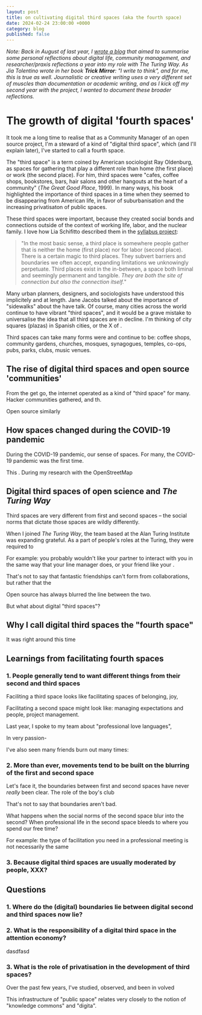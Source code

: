 ```yaml
---
layout: post
title: on cultivating digital third spaces (aka the fourth space)
date: 2024-02-24 23:00:00 +0000
category: blog
published: false
---
```


_Note: Back in August of last year, I [wrote a blog]() that aimed to summarise some personal reflections about digital life, community management, and researcher/praxis reflections a year into my role with The Turing Way. As Jia Tolentino wrote in her book **Trick Mirror**: "I write to think", and for me, this is true as well. Journalistic or creative writing uses a very different set of muscles than documentation or academic writing, and as I kick off my second year with the project, I wanted to document these broader reflections._

# The growth of digital 'fourth spaces'

It took me a long time to realise that as a Community Manager of an open source project, I'm a steward of a kind of "digital third space", which (and I'll explain later), I've started to call a fourth space. 

The "third space" is a term coined by American sociologist Ray Oldenburg, as spaces for gathering that play a different role than home (the first place) or work (the second place). For him, third spaces were "cafes, coffee shops, bookstores, bars, hair salons and other hangouts at the heart of a community" (_The Great Good Place_, 1999). In many ways, his book highlighted the importance of third spaces in a time when they seemed to be disappearing from American life, in favor of suburbanisation and the increasing privatisaton of public spaces.

These third spaces were important, because they created social bonds and connections outside of the context of working life, labor, and the nuclear family. I love how Lia Schifitto described them in the [syllabus project](https://syllabusproject.org/third-places/): 
> "In the most basic sense, a third place is somewhere people gather that is neither the home (first place) nor for labor (second place). There is a certain magic to third places. They subvert barriers and boundaries we often accept, expanding limitations we unknowingly perpetuate. Third places exist in the in-between, a space both liminal and seemingly permanent and tangible. _They are both the site of connection but also the connection itself._"

Many urban planners, designers, and sociologists have understood this implicitely and at length. Jane Jacobs talked about the importance of "sidewalks" about the  have talk. Of course, many cities across the world continue to have vibrant "third spaces", and it would be a grave mistake to universalise the idea that all third spaces are in decline. I'm thinking of city squares (plazas) in Spanish cities, or the X of . 

Third spaces can take many forms were and continue to be: coffee shops, community gardens, churches, mosques, synagogues, temples, co-ops, pubs, parks, clubs, music venues. 

## The rise of digital third spaces and open source 'communities'

From the get go, the internet operated as a kind of "third space" for many. Hacker communities gathered, and th.


Open source similarly

## How spaces changed during the COVID-19 pandemic

During the COVID-19 pandemic, our sense of spaces. For many, the COVID-19 pandemic was the first time.

This . During my research with the OpenStreetMap 

## Digital third spaces of open science and _The Turing Way_

Third spaces are very different from first and second spaces – the social norms that dictate those spaces are wildly differently. 

When I joined _The Turing Way_, the team based at the Alan Turing Institute was expanding grateful. As a part of people's roles at the Turing, they were required to 


For example: you probably wouldn't like your partner to interact with you in the same way that your line manager does, or your friend like your . 

That's not to say that fantastic friendships can't form from collaborations, but rather that the 

Open source has always blurred the line between the two. 

But what about digital "third spaces"?

## Why I call digital third spaces the "fourth space"

It was right around this time 

## Learnings from facilitating fourth spaces

### 1. People generally tend to want different things from their second and third spaces 

Faciliting a third space looks like facilitating spaces of belonging, joy,

Facilitating a second space might look like: managing expectations and people, project management. 

Last year, I spoke to my team about "professional love languages", 

In very passion-

I've also seen many friends burn out many times: 

### 2. More than ever, movements tend to be built on the blurring of the first and second space

Let's face it, the boundaries between first and second spaces have never _really_ been clear. The role of the boy's club

That's not to say that boundaries aren't bad.

What happens when the social norms of the second space blur into the second? When professional life in the second space bleeds to where you spend our free time? 

For example: the type of facilitation you need in a professional meeting is not necessarily the same 

### 3. Because digital third spaces are usually moderated by people, XXX?

## Questions 

### 1. Where do the (digital) boundaries lie between digital second and third spaces now lie?


### 2. What is the responsibility of a digital third space in the attention economy?

dasdfasd

### 3. What is the role of privatisation in the development of third spaces?

Over the past few years, I've studied, observed, and been in volved 

This infrastructure of "public space" relates very closely to the notion of "knowledge commons" and "digita". 
